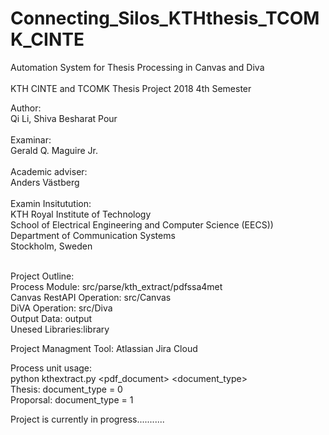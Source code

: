 # Connecting_Silos_KTHthesis_TCOMK_CINTE
 Automation System for Thesis Processing in Canvas and Diva<br /><br />
 KTH CINTE and TCOMK Thesis Project 2018 4th Semester<br />
 
 Author:<br /> 
 Qi Li, Shiva Besharat Pour<br /><br />
 Examinar:<br />
 Gerald Q. Maguire Jr.<br /><br />
 Academic adviser:<br />
 Anders Västberg<br /><br />
 Examin Insitutution:<br />
 KTH Royal Institute of Technology<br />
 School of Electrical Engineering and Computer Science (EECS))<br />
 Department of Communication Systems<br />
 Stockholm, Sweden<br /><br />
 
 Project Outline:<br />
 Process Module: src/parse/kth_extract/pdfssa4met<br />
 Canvas RestAPI Operation: src/Canvas<br />
 DiVA Operation: src/Diva<br />
 Output Data: output<br />
 Unesed Libraries:library<br />
 
 Project Managment Tool: Atlassian Jira Cloud<br />
 
 Process unit usage: <br />
 python kthextract.py <pdf_document> <document_type><br />
 Thesis: document_type = 0<br />
 Proporsal: document_type = 1<br />
 
 Project is currently in progress...........
